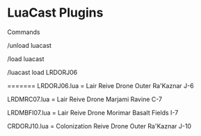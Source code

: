 LuaCast Plugins
=======
Commands

/unload luacast

/load luacast

/luacast load LRDORJ06

=======
LRDORJ06.lua = Lair Reive Drone Outer Ra'Kaznar J-6

LRDMRC07.lua = Lair Reive Drone Marjami Ravine C-7

LRDMBFI07.lua = Lair Reive Drone Morimar Basalt Fields I-7

CRDORJ10.lua = Colonization Reive Drone Outer Ra'Kaznar J-10
